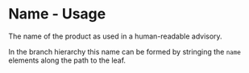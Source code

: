 # Name - Usage

The name of the product as used in a human-readable advisory.

In the branch hierarchy this name can be formed by stringing the `name` elements along the path to the leaf.

